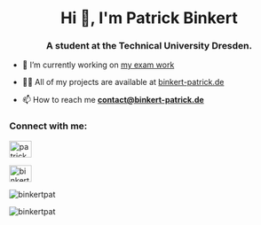 <h1 align="center">Hi 👋, I'm Patrick Binkert</h1>
<h3 align="center">A student at the Technical University Dresden.</h3>

- 🔭 I’m currently working on [my exam work](https://github.com/StEx2022-23/sql2regex)

- 👨‍💻 All of my projects are available at [binkert-patrick.de](https://binkert-patrick.de)

- 📫 How to reach me **contact@binkert-patrick.de**

<h3 align="left">Connect with me:</h3>
<p align="left">
  
  <a href="https://twitter.com/patrickbinkert" target="blank"><img align="center" src="https://raw.githubusercontent.com/rahuldkjain/github-profile-readme-generator/master/src/images/icons/Social/twitter.svg" alt="patrickbinkert" height="30" width="40" /></a>

  <a href="https://instagram.com/binkertpat" target="blank"><img align="center" src="https://raw.githubusercontent.com/rahuldkjain/github-profile-readme-generator/master/src/images/icons/Social/instagram.svg" alt="binkertpat" height="30" width="40" /></a>
  
</p>

<p><img align="center" src="https://github-readme-stats.vercel.app/api/top-langs?username=binkertpat&show_icons=true&locale=en&layout=compact" alt="binkertpat" /></p>
<p><img align="center" src="https://github-readme-stats.vercel.app/api?username=binkertpat&show_icons=true&locale=en" alt="binkertpat" /></p>
